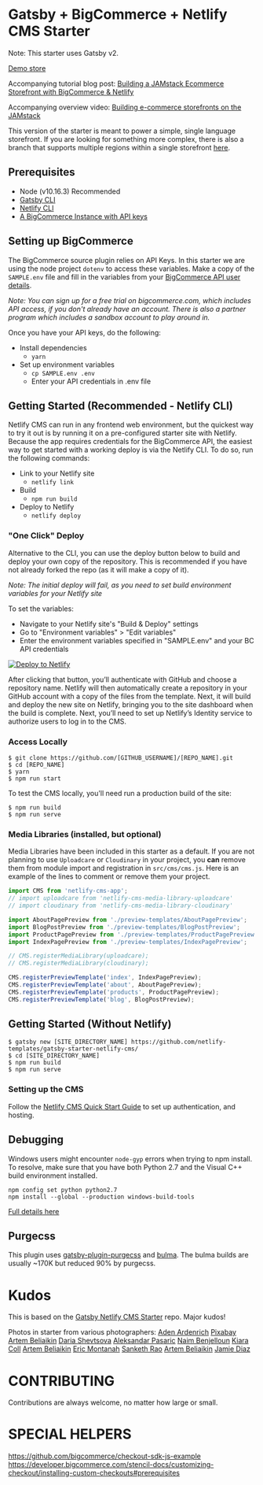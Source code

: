 # Gatsby + BigCommerce + Netlify CMS Starter

Note: This starter uses Gatsby v2.

[Demo store](https://bigcommerce-store.netlify.com/)

Accompanying tutorial blog post: [Building a JAMstack Ecommerce Storefront with BigCommerce & Netlify](https://www.netlify.com/blog/2020/02/21/building-a-jamstack-ecommerce-storefront-with-bigcommerce-netlify/)

Accompanying overview video: [Building e-commerce storefronts on the JAMstack](https://www.youtube.com/watch?v=Wnm_ErMrjDM)

This version of the starter is meant to power a simple, single language storefront. If you are looking for something more complex, there is also a branch that supports multiple regions within a single storefront [here](https://github.com/bigcommerce/gatsby-bigcommerce-netlify-cms-starter/tree/multi-channel).

## Prerequisites

- Node (v10.16.3) Recommended
- [Gatsby CLI](https://www.gatsbyjs.org/docs/)
- [Netlify CLI](https://www.netlify.com/docs/cli/)
- [A BigCommerce Instance with API keys](https://developer.bigcommerce.com/api-docs)

## Setting up BigCommerce

The BigCommerce source plugin relies on API Keys. In this starter we are using the node project `dotenv` to access these variables. Make a copy of the `SAMPLE.env` file and fill in the variables from your [BigCommerce API user details](https://developer.bigcommerce.com/api-docs/getting-started/authentication#authentication_getting-api-credentials).

*Note: You can sign up for a free trial on bigcommerce.com, which includes API access, if you don't already have an account. There is also a partner program which includes a sandbox account to play around in.*

Once you have your API keys, do the following:
  * Install dependencies
  	* `yarn`
  * Set up environment variables
    * `cp SAMPLE.env .env` 
    * Enter your API credentials in .env file

## Getting Started (Recommended - Netlify CLI)

Netlify CMS can run in any frontend web environment, but the quickest way to try it out is by running it on a pre-configured starter site with Netlify. Because the app requires credentials for the BigCommerce API, the easiest way to get started with a working deploy is via the Netlify CLI. To do so, run the following commands:

  * Link to your Netlify site
  	* `netlify link`
  * Build
  	* `npm run build`
  * Deploy to Netlify
  	* `netlify deploy`


### "One Click" Deploy
Alternative to the CLI, you can use the deploy button below to build and deploy your own copy of the repository. This is recommended if you have not already forked the repo (as it will make a copy of it). 

*Note: The initial deploy will fail, as you need to set build environment variables for your Netlify site*

To set the variables:
 * Navigate to your Netlify site's "Build & Deploy" settings 
 * Go to "Environment variables" > "Edit variables"
 * Enter the environment variables specified in "SAMPLE.env" and your BC API credentials 

<a href="https://app.netlify.com/start/deploy?repository=https://github.com/bigcommerce/gatsby-bigcommerce-netlify-cms-starter"><img src="https://www.netlify.com/img/deploy/button.svg" alt="Deploy to Netlify"></a>

After clicking that button, you’ll authenticate with GitHub and choose a repository name. Netlify will then automatically create a repository in your GitHub account with a copy of the files from the template. Next, it will build and deploy the new site on Netlify, bringing you to the site dashboard when the build is complete. Next, you’ll need to set up Netlify’s Identity service to authorize users to log in to the CMS.

### Access Locally

```
$ git clone https://github.com/[GITHUB_USERNAME]/[REPO_NAME].git
$ cd [REPO_NAME]
$ yarn
$ npm run start
```

To test the CMS locally, you'll need run a production build of the site:

```
$ npm run build
$ npm run serve
```

### Media Libraries (installed, but optional)

Media Libraries have been included in this starter as a default. If you are not planning to use `Uploadcare` or `Cloudinary` in your project, you **can** remove them from module import and registration in `src/cms/cms.js`. Here is an example of the lines to comment or remove them your project.

```javascript
import CMS from 'netlify-cms-app';
// import uploadcare from 'netlify-cms-media-library-uploadcare'
// import cloudinary from 'netlify-cms-media-library-cloudinary'

import AboutPagePreview from './preview-templates/AboutPagePreview';
import BlogPostPreview from './preview-templates/BlogPostPreview';
import ProductPagePreview from './preview-templates/ProductPagePreview';
import IndexPagePreview from './preview-templates/IndexPagePreview';

// CMS.registerMediaLibrary(uploadcare);
// CMS.registerMediaLibrary(cloudinary);

CMS.registerPreviewTemplate('index', IndexPagePreview);
CMS.registerPreviewTemplate('about', AboutPagePreview);
CMS.registerPreviewTemplate('products', ProductPagePreview);
CMS.registerPreviewTemplate('blog', BlogPostPreview);
```

## Getting Started (Without Netlify)

```
$ gatsby new [SITE_DIRECTORY_NAME] https://github.com/netlify-templates/gatsby-starter-netlify-cms/
$ cd [SITE_DIRECTORY_NAME]
$ npm run build
$ npm run serve
```

### Setting up the CMS

Follow the [Netlify CMS Quick Start Guide](https://www.netlifycms.org/docs/quick-start/#authentication) to set up authentication, and hosting.

## Debugging

Windows users might encounter `node-gyp` errors when trying to npm install.
To resolve, make sure that you have both Python 2.7 and the Visual C++ build environment installed.

```
npm config set python python2.7
npm install --global --production windows-build-tools
```

[Full details here](https://www.npmjs.com/package/node-gyp 'NPM node-gyp page')

## Purgecss

This plugin uses [gatsby-plugin-purgecss](https://www.gatsbyjs.org/packages/gatsby-plugin-purgecss/) and [bulma](https://bulma.io/). The bulma builds are usually ~170K but reduced 90% by purgecss.

# Kudos

This is based on the [Gatsby Netlify CMS Starter](https://github.com/netlify-templates/gatsby-starter-netlify-cms) repo. Major kudos!

Photos in starter from various photographers:
[Aden Ardenrich](https://www.pexels.com/photo/bags-business-commerce-hanging-581344/?utm_content=attributionCopyText&utm_medium=referral&utm_source=pexels)
[Pixabay](https://www.pexels.com/photo/architecture-bar-blur-boutique-264570/?utm_content=attributionCopyText&utm_medium=referral&utm_source=pexels)
[Artem Beliaikin](https://www.pexels.com/photo/multi-colored-hunged-coats-2872879/?utm_content=attributionCopyText&utm_medium=referral&utm_source=pexels)
[Daria Shevtsova](https://www.pexels.com/photo/red-motor-scooter-parking-on-front-of-chez-michele-store-1070981/?utm_content=attributionCopyText&utm_medium=referral&utm_source=pexels)
[Aleksandar Pasaric](https://www.pexels.com/photo/people-walking-on-street-near-buildings-2339009/?utm_content=attributionCopyText&utm_medium=referral&utm_source=pexels)
[Naim Benjelloun](https://www.pexels.com/photo/photo-of-people-walking-in-marketplace-2610817/?utm_content=attributionCopyText&utm_medium=referral&utm_source=pexels)
[Kiara Coll](https://www.pexels.com/photo/close-up-photo-of-assorted-textiles-2928381/?utm_content=attributionCopyText&utm_medium=referral&utm_source=pexels)
[Artem Beliaikin](https://www.pexels.com/photo/white-and-black-floral-cap-sleeved-shirt-994523/?utm_content=attributionCopyText&utm_medium=referral&utm_source=pexels)
[Eric Montanah](https://www.pexels.com/photo/two-assorted-color-padded-chairs-near-side-table-1350789/?utm_content=attributionCopyText&utm_medium=referral&utm_source=pexels)
[Sanketh Rao](https://www.pexels.com/photo/assorted-commemorative-plates-716107/?utm_content=attributionCopyText&utm_medium=referral&utm_source=pexels)
[Artem Beliaikin](https://www.pexels.com/photo/photo-of-beaded-accessories-994515/?utm_content=attributionCopyText&utm_medium=referral&utm_source=pexels)
[Jamie Diaz](https://www.pexels.com/photo/cat-mascot-outdoors-2133243/?utm_content=attributionCopyText&utm_medium=referral&utm_source=pexels)

# CONTRIBUTING

Contributions are always welcome, no matter how large or small.


# SPECIAL HELPERS

https://github.com/bigcommerce/checkout-sdk-js-example
https://developer.bigcommerce.com/stencil-docs/customizing-checkout/installing-custom-checkouts#prerequisites